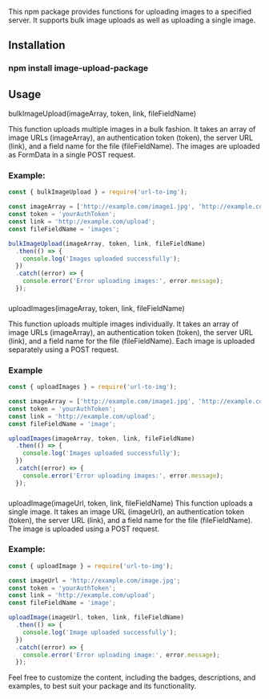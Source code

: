 This npm package provides functions for uploading images to a specified server. It supports bulk image uploads as well as uploading a single image.

## Installation


### npm install image-upload-package

## Usage

bulkImageUpload(imageArray, token, link, fileFieldName)

This function uploads multiple images in a bulk fashion. It takes an array of image URLs (imageArray), an authentication token (token), the server URL (link), and a field name for the file (fileFieldName).
The images are uploaded as FormData in a single POST request.

### Example: 

```js
const { bulkImageUpload } = require('url-to-img');

const imageArray = ['http://example.com/image1.jpg', 'http://example.com/image2.jpg'];
const token = 'yourAuthToken';
const link = 'http://example.com/upload';
const fileFieldName = 'images';

bulkImageUpload(imageArray, token, link, fileFieldName)
  .then(() => {
    console.log('Images uploaded successfully');
  })
  .catch((error) => {
    console.error('Error uploading images:', error.message);
  });
```

###
uploadImages(imageArray, token, link, fileFieldName)

This function uploads multiple images individually. It takes an array of image URLs (imageArray), an authentication token (token), the server URL (link),
and a field name for the file (fileFieldName). Each image is uploaded separately using a POST request.

### Example

```js
const { uploadImages } = require('url-to-img');

const imageArray = ['http://example.com/image1.jpg', 'http://example.com/image2.jpg'];
const token = 'yourAuthToken';
const link = 'http://example.com/upload';
const fileFieldName = 'image';

uploadImages(imageArray, token, link, fileFieldName)
  .then(() => {
    console.log('Images uploaded successfully');
  })
  .catch((error) => {
    console.error('Error uploading images:', error.message);
  });
```

###
uploadImage(imageUrl, token, link, fileFieldName)
This function uploads a single image. It takes an image URL (imageUrl), an authentication token (token), the server URL (link), and a field name for the file (fileFieldName). The image is uploaded using a POST request.

### Example:

```js
const { uploadImage } = require('url-to-img');

const imageUrl = 'http://example.com/image.jpg';
const token = 'yourAuthToken';
const link = 'http://example.com/upload';
const fileFieldName = 'image';

uploadImage(imageUrl, token, link, fileFieldName)
  .then(() => {
    console.log('Image uploaded successfully');
  })
  .catch((error) => {
    console.error('Error uploading image:', error.message);
  });
```

Feel free to customize the content, including the badges, descriptions, and examples, to best suit your package and its functionality.



